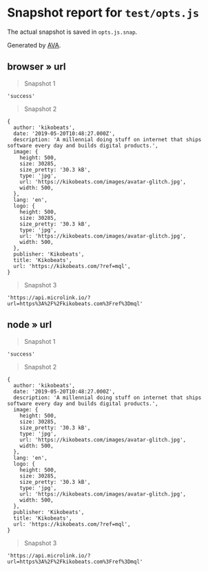 # Snapshot report for `test/opts.js`

The actual snapshot is saved in `opts.js.snap`.

Generated by [AVA](https://ava.li).

## browser » url

> Snapshot 1

    'success'

> Snapshot 2

    {
      author: 'kikobeats',
      date: '2019-05-20T10:48:27.000Z',
      description: 'A millennial doing stuff on internet that ships software every day and builds digital products.',
      image: {
        height: 500,
        size: 30285,
        size_pretty: '30.3 kB',
        type: 'jpg',
        url: 'https://kikobeats.com/images/avatar-glitch.jpg',
        width: 500,
      },
      lang: 'en',
      logo: {
        height: 500,
        size: 30285,
        size_pretty: '30.3 kB',
        type: 'jpg',
        url: 'https://kikobeats.com/images/avatar-glitch.jpg',
        width: 500,
      },
      publisher: 'Kikobeats',
      title: 'Kikobeats',
      url: 'https://kikobeats.com/?ref=mql',
    }

> Snapshot 3

    'https://api.microlink.io/?url=https%3A%2F%2Fkikobeats.com%3Fref%3Dmql'

## node » url

> Snapshot 1

    'success'

> Snapshot 2

    {
      author: 'kikobeats',
      date: '2019-05-20T10:48:27.000Z',
      description: 'A millennial doing stuff on internet that ships software every day and builds digital products.',
      image: {
        height: 500,
        size: 30285,
        size_pretty: '30.3 kB',
        type: 'jpg',
        url: 'https://kikobeats.com/images/avatar-glitch.jpg',
        width: 500,
      },
      lang: 'en',
      logo: {
        height: 500,
        size: 30285,
        size_pretty: '30.3 kB',
        type: 'jpg',
        url: 'https://kikobeats.com/images/avatar-glitch.jpg',
        width: 500,
      },
      publisher: 'Kikobeats',
      title: 'Kikobeats',
      url: 'https://kikobeats.com/?ref=mql',
    }

> Snapshot 3

    'https://api.microlink.io/?url=https%3A%2F%2Fkikobeats.com%3Fref%3Dmql'
